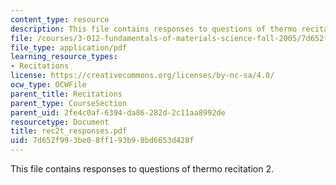 ```yaml
---
content_type: resource
description: This file contains responses to questions of thermo recitation 2.
file: /courses/3-012-fundamentals-of-materials-science-fall-2005/7d652f993be08ff193b98bd6653d428f_rec2t_responses.pdf
file_type: application/pdf
learning_resource_types:
- Recitations
license: https://creativecommons.org/licenses/by-nc-sa/4.0/
ocw_type: OCWFile
parent_title: Recitations
parent_type: CourseSection
parent_uid: 2fe4c0af-6394-da86-282d-2c11aa8992de
resourcetype: Document
title: rec2t_responses.pdf
uid: 7d652f99-3be0-8ff1-93b9-8bd6653d428f
---
```

This file contains responses to questions of thermo recitation 2.